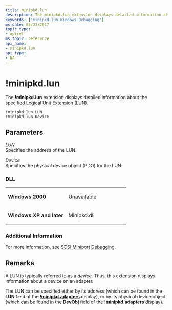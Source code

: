 ```yaml
---
title: minipkd.lun
description: The minipkd.lun extension displays detailed information about the specified Logical Unit Extension (LUN).
keywords: ["minipkd.lun Windows Debugging"]
ms.date: 05/23/2017
topic_type:
- apiref
ms.topic: reference
api_name:
- minipkd.lun
api_type:
- NA
---
```


# !minipkd.lun


The **!minipkd.lun** extension displays detailed information about the specified Logical Unit Extension (LUN).

```dbgcmd
!minipkd.lun LUN 
!minipkd.lun Device 
```

## <span id="Parameters"></span><span id="parameters"></span><span id="PARAMETERS"></span>Parameters


<span id="_______LUN______"></span><span id="_______lun______"></span> *LUN*   
Specifies the address of the LUN.

<span id="_______Device______"></span><span id="_______device______"></span><span id="_______DEVICE______"></span> *Device*   
Specifies the physical device object (PDO) for the LUN.

### <span id="DLL"></span><span id="dll"></span>DLL

<table>
<colgroup>
<col width="50%" />
<col width="50%" />
</colgroup>
<tbody>
<tr class="odd">
<td align="left"><p><strong>Windows 2000</strong></p></td>
<td align="left"><p>Unavailable</p></td>
</tr>
<tr class="even">
<td align="left"><p><strong>Windows XP and later</strong></p></td>
<td align="left"><p>Minipkd.dll</p></td>
</tr>
</tbody>
</table>

 

### <span id="Additional_Information"></span><span id="additional_information"></span><span id="ADDITIONAL_INFORMATION"></span>Additional Information

For more information, see [SCSI Miniport Debugging](scsi-miniport-debugging.md).

## Remarks

A LUN is typically referred to as a *device*. Thus, this extension displays information about a device on an adapter.

The LUN can be specified either by its address (which can be found in the **LUN** field of the [**!minipkd.adapters**](-minipkd-adapters.md) display), or by its physical device object (which can be found in the **DevObj** field of the **!minipkd.adapters** display).

 

 





